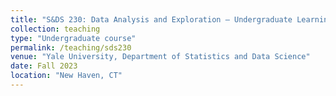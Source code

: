 ```yaml
---
title: "S&DS 230: Data Analysis and Exploration — Undergraduate Learning Assistant"
collection: teaching
type: "Undergraduate course"
permalink: /teaching/sds230
venue: "Yale University, Department of Statistics and Data Science"
date: Fall 2023
location: "New Haven, CT"
---
```

